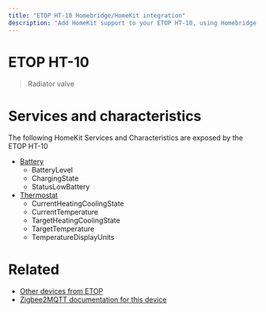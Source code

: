 ```yaml
---
title: "ETOP HT-10 Homebridge/HomeKit integration"
description: "Add HomeKit support to your ETOP HT-10, using Homebridge, Zigbee2MQTT and homebridge-z2m."
---
```

<!---
This file has been GENERATED using src/docgen/docgen.ts
DO NOT EDIT THIS FILE MANUALLY!
-->
# ETOP HT-10
> Radiator valve


# Services and characteristics
The following HomeKit Services and Characteristics are exposed by
the ETOP HT-10

* [Battery](../../battery.md)
  * BatteryLevel
  * ChargingState
  * StatusLowBattery
* [Thermostat](../../climate.md)
  * CurrentHeatingCoolingState
  * CurrentTemperature
  * TargetHeatingCoolingState
  * TargetTemperature
  * TemperatureDisplayUnits


# Related
* [Other devices from ETOP](../index.md#etop)
* [Zigbee2MQTT documentation for this device](https://www.zigbee2mqtt.io/devices/HT-10.html)